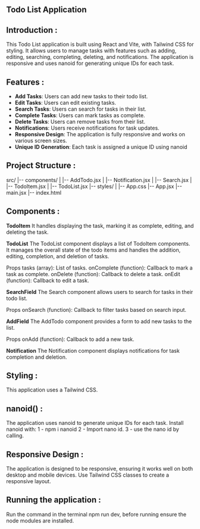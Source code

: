 ## Todo List Application

## Introduction :
This Todo List application is built using React and Vite, with Tailwind CSS for styling. It allows users to manage tasks with features such as adding, editing, searching, completing, deleting, and notifications. The application is responsive and uses nanoid for generating unique IDs for each task.

## Features : 
- **Add Tasks**: Users can add new tasks to their todo list.
- **Edit Tasks**: Users can edit existing tasks.
- **Search Tasks**: Users can search for tasks in their list.
- **Complete Tasks**: Users can mark tasks as complete.
- **Delete Tasks**: Users can remove tasks from their list.
- **Notifications**: Users receive notifications for task updates.
- **Responsive Design**: The application is fully responsive and works on various screen sizes.
- **Unique ID Generation**: Each task is assigned a unique ID using nanoid

## Project Structure : 

src/
|-- components/
|   |-- AddTodo.jsx
|   |-- Notification.jsx
|   |-- Search.jsx
|   |-- TodoItem.jsx
|   |-- TodoList.jsx
|-- styles/
|   |-- App.css
|-- App.jsx
|-- main.jsx
|-- index.html

## Components : 

**TodoItem**
It handles displaying the task, marking it as complete, editing, and deleting the task.

**TodoList**
The TodoList component displays a list of TodoItem components. It manages the overall state of the todo items and handles the addition, editing, completion, and deletion of tasks.

Props
tasks (array): List of tasks.
onComplete (function): Callback to mark a task as complete.
onDelete (function): Callback to delete a task.
onEdit (function): Callback to edit a task.

**SearchField**
The Search component allows users to search for tasks in their todo list.

Props
onSearch (function): Callback to filter tasks based on search input.

**AddField**
The AddTodo component provides a form to add new tasks to the list.

Props
onAdd (function): Callback to add a new task.

**Notification**
The Notification component displays notifications for task completion and deletion.

## Styling :

This application uses a Tailwind CSS.

## nanoid() : 

The application uses nanoid to generate unique IDs for each task. 
Install nanoid with: 
1 - npm i nanoid
2 - Import nano id.
3 - use the nano id by calling.

## Responsive Design : 

The application is designed to be responsive, ensuring it works well on both desktop and mobile devices. Use Tailwind CSS classes to create a responsive layout.

## Running the application : 

Run the command in the terminal npm run dev, before running ensure the node modules are installed.

